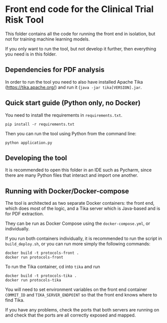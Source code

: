 # Front end code for the Clinical Trial Risk Tool

This folder contains all the code for running the front end in isolation, but not for training machine learning models.

If you only want to run the tool, but not develop it further, then everything you need is in this folder.

## Dependencies for PDF analysis

In order to run the tool you need to also have installed Apache Tika (https://tika.apache.org/) and run it (`java -jar tika[VERSION].jar`.

## Quick start guide (Python only, no Docker)

You need to install the requirements in `requirements.txt`.

```
pip install -r requirements.txt
```

Then you can run the tool using Python from the command line:

```
python application.py
```

## Developing the tool

It is recommended to open this folder in an IDE such as Pycharm, since there are many Python files that interact and import one another.

## Running with Docker/Docker-compose

The tool is architected as two separate Docker containers: the front end, which does most of the logic, and a Tika server which is Java-based and is for PDF extraction.

They can be run as Docker Compose using the `docker-compose.yml`, or individually.

If you run both containers individually, it is recommended to run the script in `build_deploy.sh`, or you can run more simply the following commands:

```
docker build -t protocols-front .
docker run protocols-front
```

To run the Tika container, cd into `tika` and run


```
docker build -t protocols-tika .
docker run protocols-tika
```

You will need to set environment variables on the front end container `COMMIT_ID` and `TIKA_SERVER_ENDPOINT` so that the front end knows where to find Tika.

If you have any problems, check the ports that both servers are running on and check that the ports are all correctly exposed and mapped.
